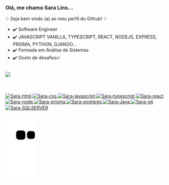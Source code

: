 ### Olá, me chamo Sara Lins...

✨ Seja bem vindo (a) ao meu perfil do Github! ✨

- ✔️ Software Engineer
- ✔️ JAVASCRIPT VANILLA, TYPESCRIPT, REACT, NODEJS, EXPRESS, PRISMA, PYTHON, DJANGO...
- ✔️ Formada em Análise de Sistemas
- ✔️ Gosto de desafios🔥
##

<div align=left">
  <a href="https://github.com/sara-lins">
  <img height="180em" src="https://github-readme-stats.vercel.app/api?username=sara-lins&show_icons=true&theme=dracula&include_all_commits=true&count_private=true"/>
</div>
  
  ##
  
  <div style="display: inline_block"><br>
  <img align="center" alt="Sara-html" height="30" width="40" src="https://www.svgrepo.com/show/373669/html.svg" />
  <img align="center" alt="Sara-css" height="30" width="40" src="https://www.svgrepo.com/show/373535/css.svg" />
  <img align="center" alt="Sara-javascript" height="30" width="40" src="https://www.svgrepo.com/show/303206/javascript-logo.svg" />
  <img align="center" alt="Sara-typescript" height="30" width="40" src="https://www.svgrepo.com/show/354478/typescript-icon.svg" />
  <img align="center" alt="Sara-react" height="30" width="40" src="https://www.svgrepo.com/show/354259/react.svg" />
  <img align="center" alt="Sara-node" height="30" width="40" src="https://www.svgrepo.com/show/373931/node2.svg"/>
  <img align="center" alt="Sara-prisma" height="30" width="40" src="https://www.svgrepo.com/show/354210/prisma.svg"/>
  <img align="center" alt="Sara-postgres" height="30" width="40" src="https://www.svgrepo.com/show/354200/postgresql.svg" />
  <img align="center" alt="Sara-Java" height="30" width="40" src="https://cdn.jsdelivr.net/gh/devicons/devicon/icons/java/java-original-wordmark.svg" />
  <img align="center" alt="Sara-git" height="30" width="40" src="https://cdn.jsdelivr.net/gh/devicons/devicon/icons/git/git-original.svg" />
  <img align="center" alt="Sara-SQLSERVER" height="30" width="40" src="https://cdn.jsdelivr.net/gh/devicons/devicon/icons/microsoftsqlserver/microsoftsqlserver-plain-wordmark.svg" />
</div>

##

![Snake animation](https://github.com/rafaballerini/rafaballerini/blob/output/github-contribution-grid-snake.svg)
